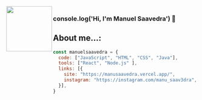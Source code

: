 <img width="120" align="left" src="https://i.ibb.co/N6TQX2n/github-profile-feed.png">

### console.log('Hi, I'm Manuel Saavedra') 👋

## About me...:

```js
const manuelsaavedra = {
  code: ["JavaScript", "HTML", "CSS", "Java"],
  tools: ["React", "Node.js" ],
  links: [{
    site: "https://manusaavedra.vercel.app/",
    instagram: "https://instagram.com/manu_saav3dra",
  }],
}
```
